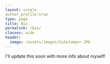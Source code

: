 ```yaml
---
layout: single
author_profile:true
type: page
title: Bio
permalink: /bio/
classes: wide
header:
  image: /assets/images/CuteJumper.JPG
---
```


I'll update this soon with more info about myself!
